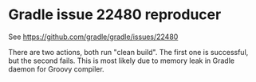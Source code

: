 # Gradle issue 22480 reproducer

See https://github.com/gradle/gradle/issues/22480

There are two actions, both run "clean build". The first one is successful, but the second fails.
This is most likely due to memory leak in Gradle daemon for Groovy compiler.

